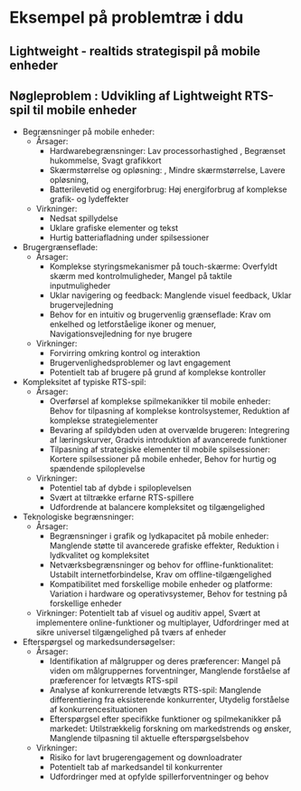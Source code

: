 <h1> Eksempel på problemtræ i ddu </h1>
<h2> Lightweight - realtids strategispil på mobile enheder</h2>

## Nøgleproblem : Udvikling af Lightweight RTS-spil til mobile enheder

- Begrænsninger på mobile enheder:
    - Årsager:
        - Hardwarebegrænsninger: Lav processorhastighed , Begrænset hukommelse, Svagt grafikkort
        - Skærmstørrelse og opløsning: , Mindre skærmstørrelse, Lavere opløsning, 
        - Batterilevetid og energiforbrug: Høj energiforbrug af komplekse grafik- og lydeffekter
    - Virkninger:
        - Nedsat spillydelse
        - Uklare grafiske elementer og tekst
        - Hurtig batteriafladning under spilsessioner
- Brugergrænseflade:
    - Årsager:
        - Komplekse styringsmekanismer på touch-skærme: Overfyldt skærm med kontrolmuligheder, Mangel på taktile inputmuligheder
        - Uklar navigering og feedback: Manglende visuel feedback, Uklar brugervejledning
        - Behov for en intuitiv og brugervenlig grænseflade: Krav om enkelhed og letforståelige ikoner og menuer, Navigationsvejledning for nye brugere
    - Virkninger:
        - Forvirring omkring kontrol og interaktion
        - Brugervenlighedsproblemer og lavt engagement
        - Potentielt tab af brugere på grund af komplekse kontroller
- Kompleksitet af typiske RTS-spil:
    - Årsager:
        - Overførsel af komplekse spilmekanikker til mobile enheder: Behov for tilpasning af komplekse kontrolsystemer, Reduktion af komplekse strategielementer
        - Bevaring af spildybden uden at overvælde brugeren: Integrering af læringskurver, Gradvis introduktion af avancerede funktioner
        - Tilpasning af strategiske elementer til mobile spilsessioner: Kortere spilsessioner på mobile enheder, Behov for hurtig og spændende spiloplevelse
    - Virkninger:
        - Potentiel tab af dybde i spiloplevelsen
        - Svært at tiltrække erfarne RTS-spillere
        - Udfordrende at balancere kompleksitet og tilgængelighed
- Teknologiske begrænsninger:
    - Årsager:
        - Begrænsninger i grafik og lydkapacitet på mobile enheder: Manglende støtte til avancerede grafiske effekter, Reduktion i lydkvalitet og kompleksitet
        - Netværksbegrænsninger og behov for offline-funktionalitet: Ustabilt internetforbindelse, Krav om offline-tilgængelighed
        - Kompatibilitet med forskellige mobile enheder og platforme: Variation i hardware og operativsystemer, Behov for testning på forskellige enheder
    - Virkninger: Potentielt tab af visuel og auditiv appel, Svært at implementere online-funktioner og multiplayer, Udfordringer med at sikre universel tilgængelighed på tværs af enheder
- Efterspørgsel og markedsundersøgelser:
    - Årsager:
        - Identifikation af målgrupper og deres præferencer: Mangel på viden om målgruppernes forventninger, Manglende forståelse af præferencer for letvægts RTS-spil
        - Analyse af konkurrerende letvægts RTS-spil: Manglende differentiering fra eksisterende konkurrenter, Utydelig forståelse af konkurrencesituationen
        - Efterspørgsel efter specifikke funktioner og spilmekanikker på markedet: Utilstrækkelig forskning om markedstrends og ønsker, Manglende tilpasning til aktuelle efterspørgselsbehov
    - Virkninger:
        - Risiko for lavt brugerengagement og downloadrater
        - Potentielt tab af markedsandel til konkurrenter
        - Udfordringer med at opfylde spillerforventninger og behov
